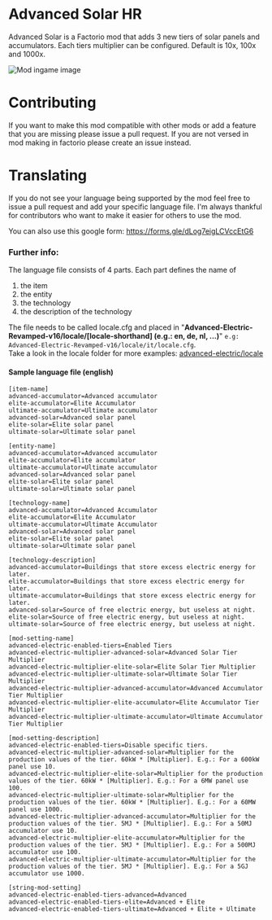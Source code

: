 # Advanced Solar HR
Advanced Solar is a Factorio mod that adds 3 new tiers of solar panels and accumulators.
Each tiers multiplier can be configured. Default is 10x, 100x and 1000x.

![Mod ingame image](https://mods-data.factorio.com/assets/425e92aaeefaaa211981bf784fe07ad730d39323.png)

# Contributing
If you want to make this mod compatible with other mods or add a feature that you are missing please issue a pull request.
If you are not versed in mod making in factorio please create an issue instead.

# Translating
If you do not see your language being supported by the mod feel free to issue a pull request and add your specific language file. I'm always thankful for contributors who want to make it easier for others to use the mod.

You can also use this google form: https://forms.gle/dLog7eigLCVccEtG6

### Further info:
The language file consists of 4 parts. Each part defines the name of
1. the item
2. the entity
3. the technology
4. the description of the technology

The file needs to be called locale.cfg and placed in "**Advanced-Electric-Revamped-v16/locale/[locale-shorthand] (e.g.: en, de, nl, ...)**"
`e.g: Advanced-Electric-Revamped-v16/locale/it/locale.cfg`.  
Take a look in the locale folder for more examples: [advanced-electric/locale](https://github.com/LsHallo/advanced-electric/tree/master/Advanced-Electric-Revamped-v16/locale)  
#### Sample language file (english)
```
[item-name]
advanced-accumulator=Advanced accumulator
elite-accumulator=Elite Accumulator
ultimate-accumulator=Ultimate accumulator
advanced-solar=Advanced solar panel
elite-solar=Elite solar panel
ultimate-solar=Ultimate solar panel

[entity-name]
advanced-accumulator=Advanced accumulator
elite-accumulator=Elite accumulator
ultimate-accumulator=Ultimate accumulator
advanced-solar=Advanced solar panel
elite-solar=Elite solar panel
ultimate-solar=Ultimate solar panel

[technology-name]
advanced-accumulator=Advanced Accumulator
elite-accumulator=Elite Accumulator
ultimate-accumulator=Ultimate Accumulator
advanced-solar=Advanced solar panel
elite-solar=Elite solar panel
ultimate-solar=Ultimate solar panel

[technology-description]
advanced-accumulator=Buildings that store excess electric energy for later.
elite-accumulator=Buildings that store excess electric energy for later.
ultimate-accumulator=Buildings that store excess electric energy for later.
advanced-solar=Source of free electric energy, but useless at night.
elite-solar=Source of free electric energy, but useless at night.
ultimate-solar=Source of free electric energy, but useless at night.

[mod-setting-name]
advanced-electric-enabled-tiers=Enabled Tiers
advanced-electric-multiplier-advanced-solar=Advanced Solar Tier Multiplier
advanced-electric-multiplier-elite-solar=Elite Solar Tier Multiplier
advanced-electric-multiplier-ultimate-solar=Ultimate Solar Tier Multiplier
advanced-electric-multiplier-advanced-accumulator=Advanced Accumulator Tier Multiplier
advanced-electric-multiplier-elite-accumulator=Elite Accumulator Tier Multiplier
advanced-electric-multiplier-ultimate-accumulator=Ultimate Accumulator Tier Multiplier

[mod-setting-description]
advanced-electric-enabled-tiers=Disable specific tiers.
advanced-electric-multiplier-advanced-solar=Multiplier for the production values of the tier. 60kW * [Multiplier]. E.g.: For a 600kW panel use 10.
advanced-electric-multiplier-elite-solar=Multiplier for the production values of the tier. 60kW * [Multiplier]. E.g.: For a 6MW panel use 100.
advanced-electric-multiplier-ultimate-solar=Multiplier for the production values of the tier. 60kW * [Multiplier]. E.g.: For a 60MW panel use 1000.
advanced-electric-multiplier-advanced-accumulator=Multiplier for the production values of the tier. 5MJ * [Multiplier]. E.g.: For a 50MJ accumulator use 10.
advanced-electric-multiplier-elite-accumulator=Multiplier for the production values of the tier. 5MJ * [Multiplier]. E.g.: For a 500MJ accumulator use 100.
advanced-electric-multiplier-ultimate-accumulator=Multiplier for the production values of the tier. 5MJ * [Multiplier]. E.g.: For a 5GJ accumulator use 1000.

[string-mod-setting]
advanced-electric-enabled-tiers-advanced=Advanced
advanced-electric-enabled-tiers-elite=Advanced + Elite
advanced-electric-enabled-tiers-ultimate=Advanced + Elite + Ultimate
```
